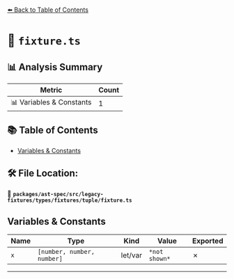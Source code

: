 [⬅️ Back to Table of Contents](../../../../../../../index.md)

# 📄 `fixture.ts`

## 📊 Analysis Summary

| Metric | Count |
|--------|-------|
| 📊 Variables & Constants | 1 |

## 📚 Table of Contents

- [Variables & Constants](#variables-constants)

## 🛠️ File Location:
📂 **`packages/ast-spec/src/legacy-fixtures/types/fixtures/tuple/fixture.ts`**

## Variables & Constants

| Name | Type | Kind | Value | Exported |
|------|------|------|-------|----------|
| `x` | `[number, number, number]` | let/var | `*not shown*` | ✗ |


---